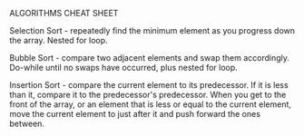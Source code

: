 ALGORITHMS CHEAT SHEET

Selection Sort - repeatedly find the minimum element as you progress down the array. Nested for loop.

Bubble Sort - compare two adjacent elements and swap them accordingly. Do-while until no swaps have occurred, plus nested for loop.

Insertion Sort - compare the current element to its predecessor. If it is less than it, compare it to the predecessor's predecessor. When you get to the front of the array, or an element that is less or equal to the current element, move the current element to just after it and push forward the ones between.
